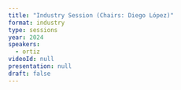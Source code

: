 ```yaml
---
title: "Industry Session (Chairs: Diego López)"
format: industry
type: sessions
year: 2024
speakers:
  - ortiz
videoId: null
presentation: null
draft: false
---
```






<!-- fields to use above: -->
<!-- videoId: "Vfl9pPh6ipI" -->
<!-- presentation: "/2024/sessions/slides/QCrypt2024InvitedDiamanti.pdf" -->
